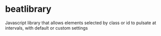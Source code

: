 # beatlibrary
Javascript library that allows elements selected by class or id to pulsate at intervals, with default or custom settings
